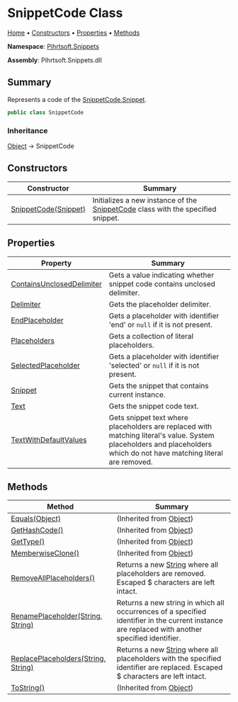 # SnippetCode Class

[Home](../../../README.md) &#x2022; [Constructors](#constructors) &#x2022; [Properties](#properties) &#x2022; [Methods](#methods)

**Namespace**: [Pihrtsoft.Snippets](../README.md)

**Assembly**: Pihrtsoft\.Snippets\.dll

## Summary

Represents a code of the [SnippetCode.Snippet](Snippet/README.md)\.

```csharp
public class SnippetCode
```

### Inheritance

[Object](https://docs.microsoft.com/en-us/dotnet/api/system.object) &#x2192; SnippetCode

## Constructors

| Constructor | Summary |
| ----------- | ------- |
| [SnippetCode(Snippet)](-ctor/README.md) | Initializes a new instance of the [SnippetCode](./README.md) class with the specified snippet\. |

## Properties

| Property | Summary |
| -------- | ------- |
| [ContainsUnclosedDelimiter](ContainsUnclosedDelimiter/README.md) | Gets a value indicating whether snippet code contains unclosed delimiter\. |
| [Delimiter](Delimiter/README.md) | Gets the placeholder delimiter\. |
| [EndPlaceholder](EndPlaceholder/README.md) | Gets a placeholder with identifier 'end' or `null` if it is not present\. |
| [Placeholders](Placeholders/README.md) | Gets a collection of literal placeholders\. |
| [SelectedPlaceholder](SelectedPlaceholder/README.md) | Gets a placeholder with identifier 'selected' or `null` if it is not present\. |
| [Snippet](Snippet/README.md) | Gets the snippet that contains current instance\. |
| [Text](Text/README.md) | Gets the snippet code text\. |
| [TextWithDefaultValues](TextWithDefaultValues/README.md) | Gets snippet text where placeholders are replaced with matching literal's value\. System placeholders and placeholders which do not have matching literal are removed\. |

## Methods

| Method | Summary |
| ------ | ------- |
| [Equals(Object)](https://docs.microsoft.com/en-us/dotnet/api/system.object.equals) |  \(Inherited from [Object](https://docs.microsoft.com/en-us/dotnet/api/system.object)\) |
| [GetHashCode()](https://docs.microsoft.com/en-us/dotnet/api/system.object.gethashcode) |  \(Inherited from [Object](https://docs.microsoft.com/en-us/dotnet/api/system.object)\) |
| [GetType()](https://docs.microsoft.com/en-us/dotnet/api/system.object.gettype) |  \(Inherited from [Object](https://docs.microsoft.com/en-us/dotnet/api/system.object)\) |
| [MemberwiseClone()](https://docs.microsoft.com/en-us/dotnet/api/system.object.memberwiseclone) |  \(Inherited from [Object](https://docs.microsoft.com/en-us/dotnet/api/system.object)\) |
| [RemoveAllPlaceholders()](RemoveAllPlaceholders/README.md) | Returns a new [String](https://docs.microsoft.com/en-us/dotnet/api/system.string) where all placeholders are removed\. Escaped $ characters are left intact\. |
| [RenamePlaceholder(String, String)](RenamePlaceholder/README.md) | Returns a new string in which all occurrences of a specified identifier in the current instance are replaced with another specified identifier\. |
| [ReplacePlaceholders(String, String)](ReplacePlaceholders/README.md) | Returns a new [String](https://docs.microsoft.com/en-us/dotnet/api/system.string) where all placeholders with the specified identifier are replaced\. Escaped $ characters are left intact\. |
| [ToString()](https://docs.microsoft.com/en-us/dotnet/api/system.object.tostring) |  \(Inherited from [Object](https://docs.microsoft.com/en-us/dotnet/api/system.object)\) |

